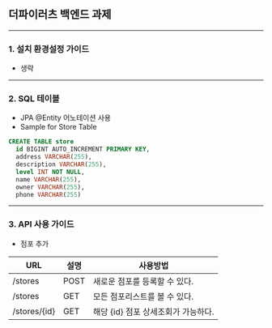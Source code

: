 ## 더파이러츠 백엔드 과제
___

### 1. 설치 환경설정 가이드
- 생략 
___

### 2. SQL 테이블
- JPA @Entity 어노테이션 사용
- Sample for Store Table
```SQL
CREATE TABLE store
  id BIGINT AUTO_INCREMENT PRIMARY KEY,
  address VARCHAR(255),
  description VARCHAR(255),
  level INT NOT NULL,
  name VARCHAR(255),
  owner VARCHAR(255),
  phone VARCHAR(255)
```
___
### 3. API 사용 가이드

- 점포 추가

 URL | 설명 | 사용방법
--- | --- | ---
/stores | POST | 새로운 점포를 등록할 수 있다.
/stores | GET | 모든 점포리스트를 볼 수 있다.
/stores/{id} | GET | 해당 {id} 점포 상세조회가 가능하다.


